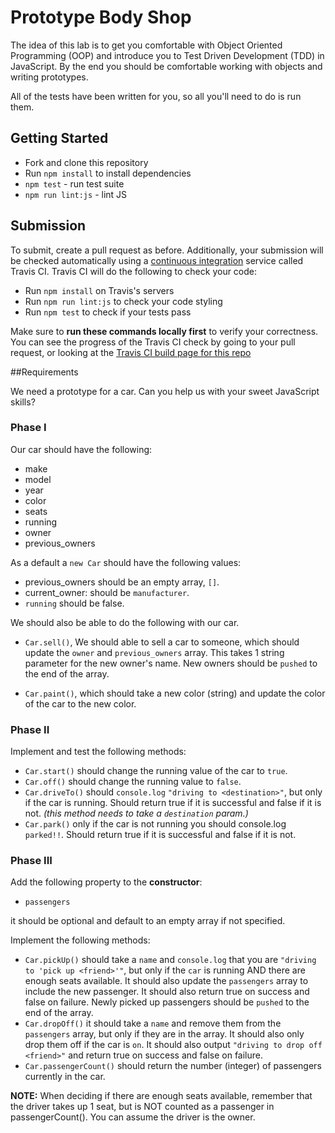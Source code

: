 # Prototype Body Shop

The idea of this lab is to get you comfortable with Object Oriented Programming (OOP) and introduce you to Test Driven Development (TDD) in JavaScript. By the end you should be comfortable working with objects and writing prototypes.

All of the tests have been written for you, so all you'll need to do is run them.

## Getting Started

* Fork and clone this repository
* Run `npm install` to install dependencies
* `npm test` - run test suite
* `npm run lint:js` - lint JS

## Submission

To submit, create a pull request as before. Additionally, your submission will be checked automatically using a [continuous integration](https://en.wikipedia.org/wiki/Continuous_integration) service called Travis CI. Travis CI will do the following to check your code:

* Run `npm install` on Travis's servers
* Run `npm run lint:js` to check your code styling
* Run `npm test` to check if your tests pass

Make sure to **run these commands locally first** to verify your correctness. You can see the progress of the Travis CI check by going to your pull request, or looking at the [Travis CI build page for this repo](https://travis-ci.org/WDI-SEA/oop-prototype-car/pull_requests)

##Requirements

We need a prototype for a car. Can you help us with your sweet JavaScript skills?

### Phase I

Our car should have the following:

* make
* model
* year
* color
* seats
* running
* owner
* previous_owners

As a default a `new Car` should have the following values:

* previous_owners should be an empty array, `[]`.
* current_owner: should be `manufacturer`.
* `running` should be false.

We should also be able to do the following with our car.

*  `Car.sell()`, We should able to sell a car to someone, which should update the `owner` and `previous_owners` array. This takes 1 string parameter for the new owner's name. New owners should be `pushed` to the end of the array.

* `Car.paint()`, which should take a new color (string) and update the color of the car to the new color.

### Phase II

Implement and test the following methods:

* `Car.start()` should change the running value of the car to `true`.
* `Car.off()` should change the running value to `false`.
* `Car.driveTo()` should `console.log` `"driving to <destination>"`, but only if the car is running. Should return true if it is successful and false if it is not. *(this method needs to take a `destination` param.)*
* `Car.park()` only if the car is not running you should console.log `parked!!`.  Should return true if it is successful and false if it is not.


### Phase III

Add the following property to the **constructor**:

* `passengers`

it should be optional and default to an empty array if not specified.

Implement the following methods:

* `Car.pickUp()` should take a `name` and `console.log` that you are `"driving to 'pick up <friend>'"`, but only if the `car` is running AND there are enough seats available. It should also update the `passengers` array to include the new passenger. It should also return true on success and false on failure. Newly picked up passengers should be `pushed` to the end of the array.
* `Car.dropOff()` it should take a `name` and remove them from the `passengers` array, but only if they are in the array. It should also only drop them off if the car is `on`. It should also output `"driving to drop off <friend>"` and return true on success and false on failure.
* `Car.passengerCount()` should return the number (integer) of passengers currently in the car.

**NOTE:** When deciding if there are enough seats available, remember that the driver takes up 1 seat, but is NOT counted as a passenger in passengerCount(). You can assume the driver is the owner.

